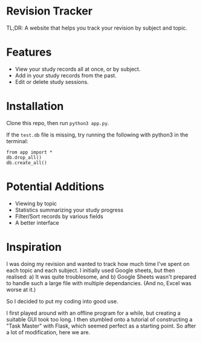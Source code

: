 # Revision Tracker
TL;DR: A website that helps you track your revision by subject and topic.

# Features
- View your study records all at once, or by subject.
- Add in your study records from the past.
- Edit or delete study sessions.

# Installation
Clone this repo, then run `python3 app.py`.

If the `test.db` file is missing, try running the following with python3 in the terminal:
```
from app import *
db.drop_all()
db.create_all()
```

# Potential Additions
- Viewing by topic
- Statistics summarizing your study progress
- Filter/Sort records by various fields
- A better interface

# Inspiration
I was doing my revision and wanted to track how much time I've spent on each topic and each subject. I initially used Google sheets, but then realised:
a) It was quite troublesome, and
b) Google Sheets wasn't prepared to handle such a large file with multiple dependancies.
(And no, Excel was worse at it.)

So I decided to put my coding into good use.

I first played around with an offline program for a while, but creating a suitable GUI took too long. I then stumbled onto a tutorial of constructing a "Task Master" with Flask, which seemed perfect as a starting point. So after a lot of modification, here we are.
